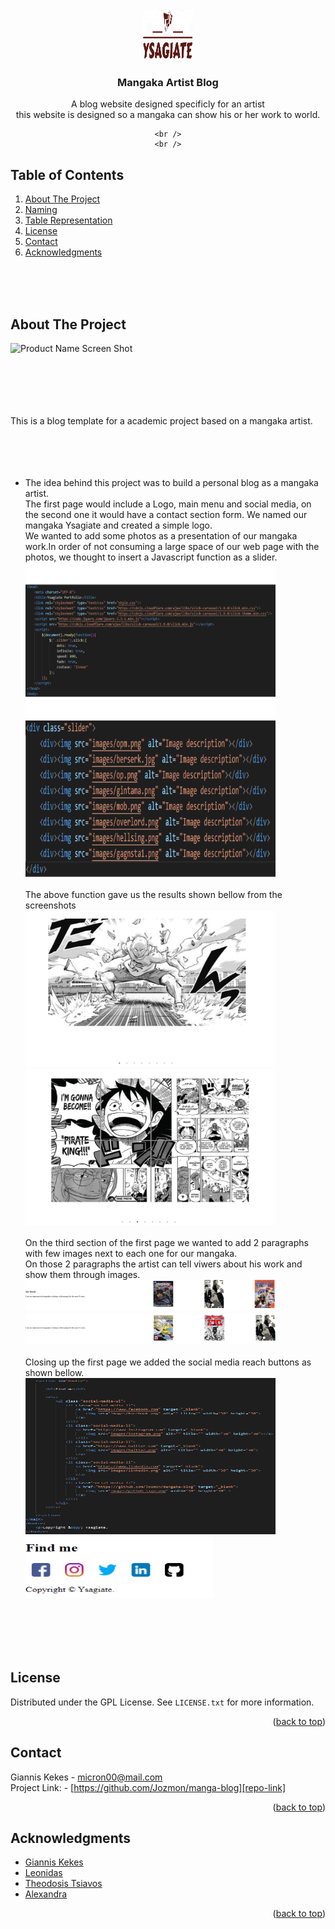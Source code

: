 <!-- PROJECT LOGO -->
<br />
<div align="center">
  <a href="https://github.com/Jozmon/mangaka-blog">
    <img src="images/logo.png" alt="Logo" width="80" height="80">
  </a>

  <h3 align="center">Mangaka Artist Blog</h3>

  <p align="center">
    A blog website designed specificly for an artist 
    <br>
    this website is designed so a mangaka can show his or her work to world.
    
    <br />
    <br />

  </p>
</div>



<!-- TABLE OF CONTENTS -->

## Table of Contents

  <ol>
    <li>
      <a href="#about-the-project">About The Project</a>
    </li>
    <li>
      <a href="#Naming">Naming</a>
    </li>
    <li>
      <a href="#Table Representation">Table Representation</a>
    </li>
    <li><a href="#license">License</a></li>
    <li><a href="#contact">Contact</a></li>
    <li><a href="#acknowledgments">Acknowledgments</a></li>
  </ol>

<br>
<br>
<br>

<!-- ABOUT THE PROJECT -->
## About The Project

![Product Name Screen Shot][product-screenshot]

<br>
<br>
<br>
<br>
<br>
This is a blog template for a academic project based on a mangaka artist.
<br>
<br>
<br>
<br>
<br>

+ The idea behind this project was to build a personal blog as a mangaka artist.</br>
 The first page would include a Logo, main menu and social media, on the second one it would have a contact section form.
 We named our mangaka Ysagiate and created a simple logo. </br>
 We wanted to add some photos as a presentation of our mangaka work.In order of not consuming a large space of our web page with the photos,
 we thought to insert a Javascript function as a slider.</br>
  <a href="https://github.com/Jozmon/mangaka-blog">
    <img src="images/javascript.png" alt="jv" width="400" height="250">
  </a> 
  <a href="https://github.com/Jozmon/mangaka-blog">
    <img src="images/javaimg.png" alt="jvimg" width="400" height="250">
  </a></br>
  </br>
  The above function gave us the results shown bellow from the screenshots</br>
  <a href="https://github.com/Jozmon/mangaka-blog">
    <img src="images/java1.png" alt="java1" width="400" height="250">
  </a>
  <a href="https://github.com/Jozmon/mangaka-blog">
    <img src="images/java2.png" alt="java2" width="400" height="250">
  </a> </br>
  </br>
  On the third section of the first page we wanted to add 2 paragraphs with few images next to each one for our mangaka.</br>
  On those 2 paragraphs the artist can tell viwers about his work and show them through images.</br>
    <a href="https://github.com/Jozmon/mangaka-blog">
      <img src="images/first.png" alt="first" width="400" height="50">
    </a> </br>
    <a href="https://github.com/Jozmon/mangaka-blog">
      <img src="images/second.png" alt="second" width="400" height="50">
    </a> </br>
    </br>
  Closing up the first page we added the social media reach buttons as shown bellow.</br>
    <a href="https://github.com/Jozmon/mangaka-blog">
      <img src="images/socialmediac.png" alt="socialmediac" width="400" height="250">
    </a>
    <a href="https://github.com/Jozmon/mangaka-blog">
      <img src="images/socialmedia.png" alt="socialmedia" width="300" height="100">
    </a></br>



<br>
<br>
<br>
<br>

<!-- LICENSE -->
## License

Distributed under the GPL License. See `LICENSE.txt` for more information.

<p align="right">(<a href="#readme-top">back to top</a>)</p>



<!-- CONTACT -->
## Contact

Giannis Kekes - micron00@mail.com</br>
Project Link: - [https://github.com/Jozmon/manga-blog][repo-link]

<p align="right">(<a href="#readme-top">back to top</a>)</p>



<!-- ACKNOWLEDGMENTS -->
## Acknowledgments

* [Giannis Kekes](micron00@mail.com)
* [Leonidas](https://github.com/InkiStark)
* [Theodosis Tsiavos](theotsiavos92@gmail.com)
* [Alexandra](unknown@example.com)

<p align="right">(<a href="#readme-top">back to top</a>)</p>


<!-- MARKDOWN LINKS & IMAGES -->
[product-screenshot]: images/screenshot.png
[repo-link]: https://github.com/Jozmon/shitbox
